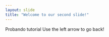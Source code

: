```yaml
---
layout: slide
title: "Welcome to our second slide!"
---
```

Probando tutorial
Use the left arrow to go back!
